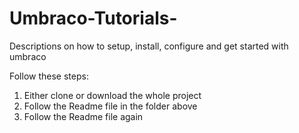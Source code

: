 # Umbraco-Tutorials-
Descriptions on how to setup, install, configure and get started with umbraco

Follow these steps:
  1. Either clone or download the whole project
  2. Follow the Readme file in the folder above
  3. Follow the Readme file again
